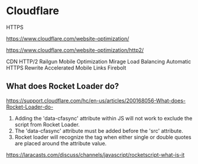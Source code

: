 # Cloudflare  


HTTPS 


https://www.cloudflare.com/website-optimization/



https://www.cloudflare.com/website-optimization/http2/





CDN
HTTP/2
Railgun
Mobile Optimization
Mirage
Load Balancing
Automatic HTTPS Rewrite
Accelerated Mobile Links
Firebolt






## What does Rocket Loader do?  


https://support.cloudflare.com/hc/en-us/articles/200168056-What-does-Rocket-Loader-do-



1. Adding the 'data-cfasync' attribute within JS will not work to exclude the script from Rocket Loader.
2. The 'data-cfasync' attribute must be added before the 'src' attribute. 
3. Rocket loader will recognize the tag when either single or double quotes are placed around the attribute value. 




https://laracasts.com/discuss/channels/javascript/rocketscript-what-is-it

<script type="text/rocketscript">
    // Javscript
</script>



<script data-cfasync="" type="text/rocketscript">
    // Javscript
</script>






